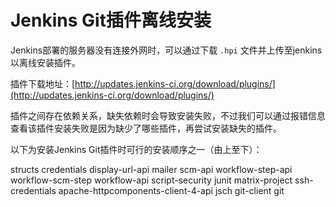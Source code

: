 # Jenkins Git插件离线安装

Jenkins部署的服务器没有连接外网时，可以通过下载 `.hpi` 文件并上传至jenkins以离线安装插件。

插件下载地址：[http://updates.jenkins-ci.org/download/plugins/](http://updates.jenkins-ci.org/download/plugins/)

插件之间存在依赖关系，缺失依赖时会导致安装失败，不过我们可以通过报错信息查看该插件安装失败是因为缺少了哪些插件，再尝试安装缺失的插件。

以下为安装Jenkins Git插件时可行的安装顺序之一（由上至下）：

structs
credentials
display-url-api
mailer
scm-api
workflow-step-api
workflow-scm-step
workflow-api
script-security
junit
matrix-project
ssh-credentials
apache-httpcomponents-client-4-api
jsch
git-client
git

